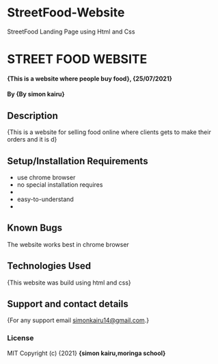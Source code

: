 # StreetFood-Website
StreetFood Landing Page using Html and Css
# STREET FOOD WEBSITE 
#### {This is a website where people buy food}, {25/07/2021}
#### By **{By simon kairu}**
## Description
{This is a website for selling food online where clients gets to make their orders and it is d}
## Setup/Installation Requirements
* use chrome browser
* no special installation requires
* 
* easy-to-understand
* 

## Known Bugs
The website works best in chrome browser
## Technologies Used
{This website was build using html and css}
## Support and contact details
{For any support email simonkairu14@gmail.com.}
### License
MIT
Copyright (c) {2021} **{simon kairu,moringa school}**
  